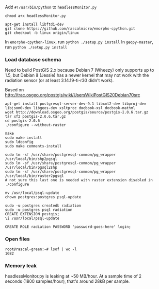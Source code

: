 Add `#!/usr/bin/python` to `headlessMonitor.py`

`chmod a+x headlessMonitor.py`

    apt-get install libftdi-dev
    git clone https://github.com/rascalmicro/emorpho-cpython.git
    git checkout -b linux origin/linux

In `emorpho-cpython-linux`, run `python ./setup.py install`
In `geopy-master`, run `python ./setup.py install`

### Load database schema ###

Need to build PostGIS 2.x because Debian 7 (Wheezy) only supports up to 1.5, but Debian 8 (Jessie) has a newer kernel that may not work with the radiation sensor (or at least 3.14.19-ti-r30 didn't work).

Based on http://trac.osgeo.org/postgis/wiki/UsersWikiPostGIS20Debian70src

    apt-get install postgresql-server-dev-9.1 libxml2-dev libproj-dev libjson0-dev libgeos-dev xsltproc docbook-xsl docbook-mathml
    wget http://download.osgeo.org/postgis/source/postgis-2.0.6.tar.gz
    tar xfz postgis-2.0.6.tar.gz
    cd postgis-2.0.6
    ./configure --without-raster

    make
    sudo make install
    sudo ldconfig
    sudo make comments-install

    sudo ln -sf /usr/share/postgresql-common/pg_wrapper /usr/local/bin/shp2pgsql
    sudo ln -sf /usr/share/postgresql-common/pg_wrapper /usr/local/bin/pgsql2shp
    sudo ln -sf /usr/share/postgresql-common/pg_wrapper /usr/local/bin/raster2pgsql
    # not sure this last one is needed with raster extension disabled in ./configure

    mv /usr/local/psql-update
    chown postgres:postgres psql-update

    sudo -u postgres createdb radiation
    sudo -u postgres psql radiation
    CREATE EXTENSION postgis;
    \i /usr/local/psql-update
    
    CREATE ROLE radiation PASSWORD 'password-goes-here' login;

### Open files ###

    root@rascal-green:~# lsof | wc -l
    1682

### Memory leak ###

headlessMonitor.py is leaking at ~50 MB/hour. At a sample time of 2 seconds (1800 samples/hour), that's around 28kB per sample.
